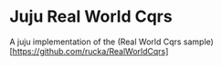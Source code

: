 # Juju Real World Cqrs
A juju implementation of the (Real World Cqrs sample)[https://github.com/rucka/RealWorldCqrs]
